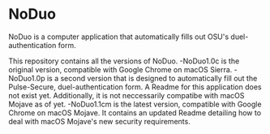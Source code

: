 # NoDuo
NoDuo is a computer application that automatically fills out OSU's duel-authentication form.

This repository contains all the versions of NoDuo.
-NoDuo1.0c is the original version, compatible with Google Chrome on macOS Sierra.
-NoDuo1.0p is a second version that is designed to automatically fill out the Pulse-Secure, duel-authentication form. A Readme for this application does not exist yet. Additionally, it is not neccessarily compatibe with macOS Mojave as of yet.
-NoDuo1.1cm is the latest version, compatible with Google Chrome on macOS Mojave. It contains an updated Readme detailing how to deal with macOS Mojave's new security requirements.